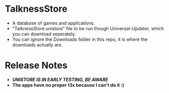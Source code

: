 # TalknessStore
- A database of games and applications.
- "TalknessStore.unistore" file to be run though Universal-Updater, which you can download seperately.
- You can ignore the Downloads folder in this repo, it is where the downloads actually are.

# Release Notes
- ***UNISTORE IS IN EARLY TESTING, BE AWARE***
- **The apps have no proper t3x because I can't do it :)**
